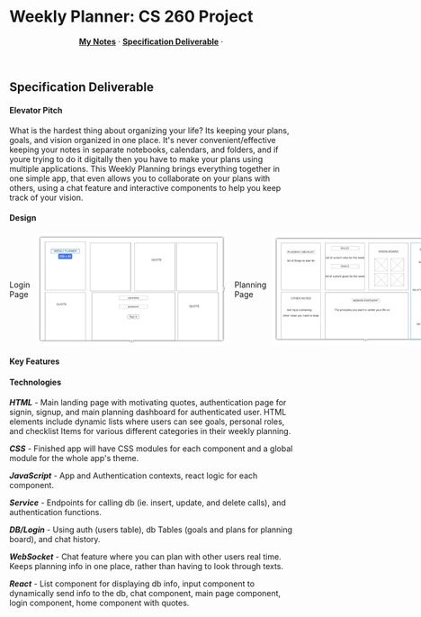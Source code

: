 # Weekly Planner: CS 260 Project

<p align="center">
  <a href="notes.md"><strong>My Notes</strong></a> ·
  <a href="#specification-deliverable"><strong>Specification Deliverable</strong></a> ·
</p>
<br/>

## Specification Deliverable

#### Elevator Pitch

What is the hardest thing about organizing your life? Its keeping your plans, goals, and vision organized in one place. It's never convenient/effective keeping your notes in separate notebooks, calendars, and folders, and if youre trying to do it digitally then you have to make your plans using multiple applications. This Weekly Planning brings everything together in one simple app, that even allows you to collaborate on your plans with others, using a chat feature and interactive components to help you keep track of your vision.

#### Design

<div style="display: flex; align-items: center;">
    <label for="loginPage" style="margin-right: 10px;">Login Page</label>
    <img id="loginPage" src="./assets/loginPage.png" style="height: 200px; margin-right: 10px;" />
    <label for="planningPage" style="margin-right: 10px;">Planning Page</label>
    <img id="planningPage" src="./assets/planningBoard.png" style="height: 200px;" />
</div>

#### Key Features

#### Technologies

***HTML*** - Main landing page with motivating quotes, authentication page for signin, signup, and main planning dashboard for authenticated user. HTML elements include dynamic lists where users can see goals, personal roles, and checklist Items for various different categories in their weekly planning.

***CSS*** - Finished app will have CSS modules for each component and a global module for the whole app's theme.

***JavaScript*** - App and Authentication contexts, react logic for each component.

***Service*** - Endpoints for calling db (ie. insert, update, and delete calls), and authentication functions.

***DB/Login*** - Using auth (users table), db Tables (goals and plans for planning board), and chat history.

***WebSocket*** - Chat feature where you can plan with other users real time. Keeps planning info in one place, rather than having to look through texts.

***React*** - List component for displaying db info, input component to dynamically send info to the db, chat component, main page component, login component, home component with quotes.